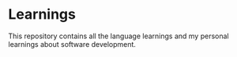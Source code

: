 # Learnings

This repository contains all the language learnings and my personal learnings about software development.
